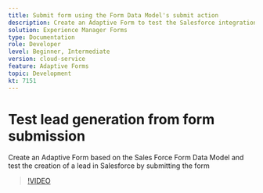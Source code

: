 ```yaml
---
title: Submit form using the Form Data Model's submit action
description: Create an Adaptive Form to test the Salesforce integration by creating a Lead object on form submission
solution: Experience Manager Forms
type: Documentation
role: Developer
level: Beginner, Intermediate
version: cloud-service
feature: Adaptive Forms
topic: Development
kt: 7151
---
```


# Test lead generation from form submission 

Create an Adaptive Form based on the Sales Force Form Data Model and test the creation of a lead in Salesforce by submitting the form

>[!VIDEO](https://video.tv.adobe.com/v/331758?quality=12&learn=on)
